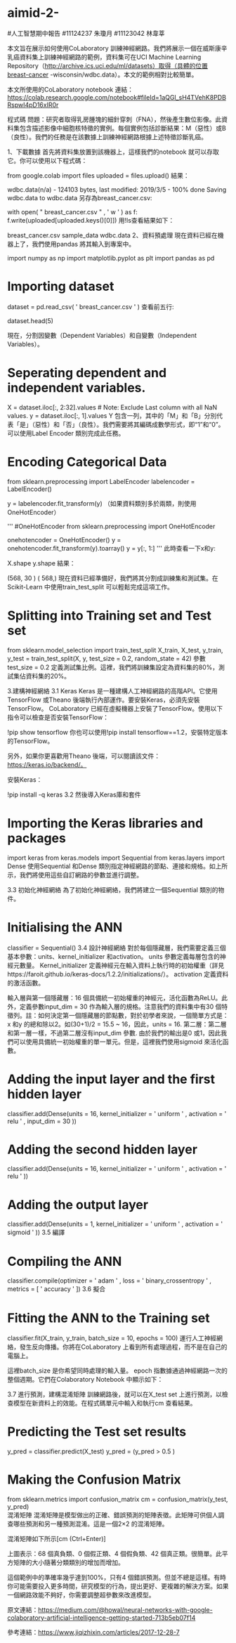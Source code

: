 # aimid-2-
#人工智慧期中報告
#11124237 朱瓊月
#11123042 林韋莘


本文旨在展示如何使用CoLaboratory 訓練神經網路。我們將展示一個在威斯康辛乳癌資料集上訓練神經網路的範例，資料集可在UCI Machine Learning Repository（http://archive.ics.uci.edu/ml/datasets）取得（具體的位置breast-cancer -wisconsin/wdbc.data）。本文的範例相對比較簡單。

本文所使用的CoLaboratory notebook 連結：https://colab.research.google.com/notebook#fileId=1aQGl_sH4TVehK8PDBRspwI4pD16xIR0r

 

程式碼
問題：研究者取得乳房腫塊的細針穿刺（FNA），然後產生數位影像。此資料集包含描述影像中細胞核特徵的實例。每個實例包括診斷結果：M（惡性）或B（良性）。我們的任務是在該數據上訓練神經網路根據上述特徵診斷乳癌。

1、下載數據
首先將資料集放置到該機器上，這樣我們的notebook 就可以存取它。你可以使用以下程式碼：

from google.colab import files
uploaded = files.upload()
結果：

wdbc.data(n/a) - 124103 bytes, last modified: 2019/3/5 - 100% done
 Saving wdbc.data to wdbc.data
另存為breast_cancer.csv:

with open( " breast_cancer.csv " , ' w ' ) as f:
    f.write(uploaded[uploaded.keys()[0]])
用!ls查看結果如下：

breast_cancer.csv sample_data wdbc.data
2、資料預處理
現在資料已經在機器上了，我們使用pandas 將其輸入到專案中。

import numpy as np
 import matplotlib.pyplot as plt
 import pandas as pd

# Importing dataset 
dataset = pd.read_csv( ' breast_cancer.csv ' )
查看前五行:

dataset.head(5)


 

 現在，分割因變數（Dependent Variables）和自變數（Independent Variables）。

# Seperating dependent and independent variables. 

X = dataset.iloc[:, 2:32].values   # Note: Exclude Last column with all NaN values. 
y = dataset.iloc[:, 1].values
Y 包含一列，其中的「M」和「B」分別代表「是」（惡性）和「否」（良性）。我們需要將其編碼成數學形式，即“1”和“0”。可以使用Label Encoder 類別完成此任務。

# Encoding Categorical Data 
from sklearn.preprocessing import LabelEncoder
labelencoder = LabelEncoder()

y = labelencoder.fit_transform(y)
（如果資料類別多於兩類，則使用OneHotEncoder）

''' #OneHotEncoder
from sklearn.preprocessing import OneHotEncoder

onehotencoder = OneHotEncoder()
y = onehotencoder.fit_transform(y).toarray()
y = y[:, 1:] '''
此時查看一下x和y:

X.shape
y.shape
結果：

(568, 30 )
( 568,)
現在資料已經準備好，我們將其分割成訓練集和測試集。在Scikit-Learn 中使用train_test_split 可以輕鬆完成這項工作。

# Splitting into Training set and Test set 
from sklearn.model_selection import train_test_split
X_train, X_test, y_train, y_test = train_test_split(X, y, test_size = 0.2, random_state = 42)
參數test_size = 0.2 定義測試集比例。這裡，我們將訓練集設定為資料集的80%，測試集佔資料集的20%。

 

3.建構神經網絡
3.1 Keras
Keras 是一種建構人工神經網路的高階API。它使用TensorFlow 或Theano 後端執行內部運作。要安裝Keras，必須先安裝TensorFlow。 CoLaboratory 已經在虛擬機器上安裝了TensorFlow。使用以下指令可以檢查是否安裝TensorFlow：

!pip show tensorflow
你也可以使用!pip install tensorflow==1.2，安裝特定版本的TensorFlow。

另外，如果你更喜歡用Theano 後端，可以閱讀該文件：https://keras.io/backend/。

安裝Keras：

!pip install -q keras
3.2 然後導入Keras庫和套件
# Importing the Keras libraries and packages 
import keras
 from keras.models import Sequential
 from keras.layers import Dense
使用Sequential 和Dense 類別指定神經網路的節點、連接和規格。如上所示，我們將使用這些自訂網路的參數並進行調整。

3.3 初始化神經網絡
為了初始化神經網絡，我們將建立一個Sequential 類別的物件。

# Initialising the ANN 
classifier = Sequential()
3.4 設計神經網絡
對於每個隱藏層，我們需要定義三個基本參數：units、kernel_initializer 和activation。 units 參數定義每層包含的神經元數量。 Kernel_initializer 定義神經元在輸入資料上執行時的初始權重（詳見https://faroit.github.io/keras-docs/1.2.2/initializations/）。 activation 定義資料的激活函數。

輸入層與第一個隱藏層：16 個具備統一初始權重的神經元，活化函數為ReLU。此外，定義參數input_dim = 30 作為輸入層的規格。注意我們的資料集中有30 個特徵列。註：如何決定第一個隱藏層的節點數，對於初學者來說，一個簡單方式是：x 和y 的總和除以2。如(30+1)/2 = 15.5 ~ 16，因此，units = 16.
第二層：第二層和第一層一樣，不過第二層沒有input_dim 參數.
由於我們的輸出是0 或1，因此我們可以使用具備統一初始權重的單一單元。但是，這裡我們使用sigmoid 來活化函數。
# Adding the input layer and the first hidden layer 
classifier.add(Dense(units = 16, kernel_initializer = ' uniform ' , activation = ' relu ' , input_dim = 30 ))

# Adding the second hidden layer 
classifier.add(Dense(units = 16, kernel_initializer = ' uniform ' , activation = ' relu ' ))

# Adding the output layer 
classifier.add(Dense(units = 1, kernel_initializer = ' uniform ' , activation = ' sigmoid ' ))
3.5 編譯
# Compiling the ANN 
classifier.compile(optimizer = ' adam ' , loss = ' binary_crossentropy ' , metrics = [ ' accuracy ' ])
3.6 擬合
# Fitting the ANN to the Training set 
classifier.fit(X_train, y_train, batch_size = 10, epochs = 100)
運行人工神經網絡，發生反向傳播。你將在CoLaboratory 上看到所有處理過程，而不是在自己的電腦上。

這裡batch_size 是你希望同時處理的輸入量。 epoch 指數據通過神經網路一次的整個週期。它們在Colaboratory Notebook 中顯示如下：



 

 3.7 進行預測，建構混淆矩陣
訓練網路後，就可以在X_test set 上進行預測，以檢查模型在新資料上的效能。在程式碼單元中輸入和執行cm 查看結果。

# Predicting the Test set results 
y_pred = classifier.predict(X_test)
y_pred = (y_pred > 0.5 )

# Making the Confusion Matrix 
from sklearn.metrics import confusion_matrix
cm = confusion_matrix(y_test, y_pred)   
混淆矩陣
混淆矩陣是模型做出的正確、錯誤預測的矩陣表徵。此矩陣可供個人調查哪些預測和另一種預測混淆。這是一個2×2 的混淆矩陣。



 

 混淆矩陣如下所示[cm (Ctrl+Enter)]



上圖表示：68 個真負類、0 個假正類、4 個假負類、42 個真正類。很簡單。此平方矩陣的大小隨著分類類別的增加而增加。

 這個範例中的準確率幾乎達到100%，只有4 個錯誤預測。但並不總是這樣。有時你可能需要投入更多時間，研究模型的行為，提出更好、更複雜的解決方案。如果一個網路效能不夠好，你需要調整超參數來改進模型。

 

 

原文連結：https://medium.com/@howal/neural-networks-with-google-colaboratory-artificial-intelligence-getting-started-713b5eb07f14

 參考連結：https://www.jiqizhixin.com/articles/2017-12-28-7
